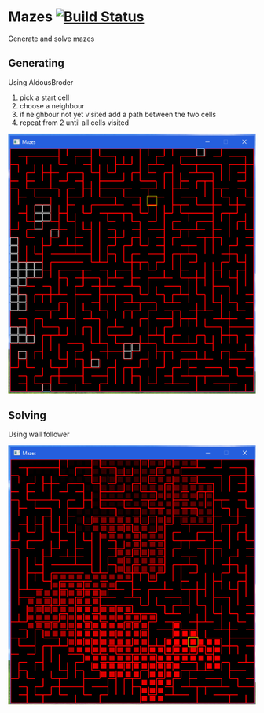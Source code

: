 # Mazes [![Build Status](https://barnes1981.visualstudio.com/Mazes/_apis/build/status/bobbarnes1981.Mazes?branchName=main)](https://barnes1981.visualstudio.com/Mazes/_build/latest?definitionId=1&branchName=main)
Generate and solve mazes 

## Generating

Using AldousBroder
1. pick a start cell
2. choose a neighbour
3. if neighbour not yet visited add a path between the two cells
4. repeat from 2 until all cells visited

![image](screenshot1.png)

## Solving

Using wall follower

![image](screenshot3.png)
